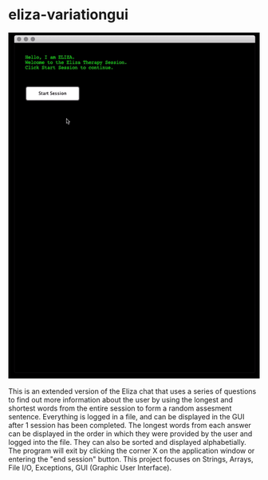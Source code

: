 # eliza-variationgui

![gif](eliza.gif)

This is an extended version of the Eliza chat that uses a series of questions to find out more information about the user by using the longest and shortest words from the entire session to form a random assesment sentence. Everything is logged in a file, and can be displayed in the GUI after 1 session has been completed. The longest words from each answer can be displayed in the order in which they were provided by the user and logged into the file. They can also be sorted and displayed alphabetially. The program will exit by clicking the corner X on the application window or entering the "end session" button. This project focuses on Strings, Arrays, File I/O, Exceptions, GUI (Graphic User Interface). 
